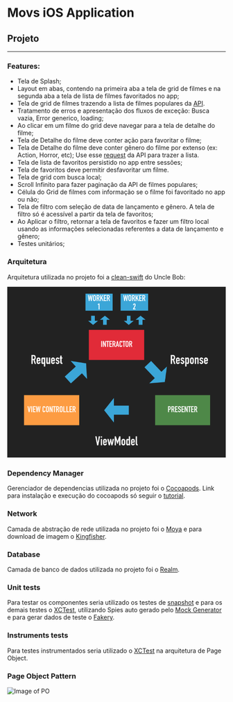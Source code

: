 # Movs iOS Application

## Projeto

---

### Features:

- Tela de Splash;
- Layout em abas, contendo na primeira aba a tela de grid de filmes e na segunda aba a tela de lista de filmes favoritados no app;
- Tela de grid de filmes trazendo a lista de filmes populares da [API](https://developers.themoviedb.org/3/movies/get-popular-movies).
- Tratamento de erros e apresentação dos fluxos de exceção: Busca vazia, Error generico, loading;
- Ao clicar em um filme do grid deve navegar para a tela de detalhe do filme;
- Tela de Detalhe do filme deve conter ação para favoritar o filme;
- Tela de Detalhe do filme deve conter gênero do filme por extenso (ex: Action, Horror, etc); Use esse [request](https://developers.themoviedb.org/3/genres/get-movie-list) da API para trazer a lista.
- Tela de lista de favoritos persistido no app entre sessões;
- Tela de favoritos deve permitir desfavoritar um filme.
- Tela de grid com busca local;
- Scroll Infinito para fazer paginação da API de filmes populares;
- Célula do Grid de filmes com informação se o filme foi favoritado no app ou não;
- Tela de filtro com seleção de data de lançamento e gênero. A tela de filtro só é acessível a partir da tela de favoritos;
- Ao Aplicar o filtro, retornar a tela de favoritos e fazer um filtro local usando as informações selecionadas referentes a data de lançamento e gênero;
- Testes unitários;

### Arquitetura

Arquitetura utilizada no projeto foi a [clean-swift](https://clean-swift.com/) do Uncle Bob:

![Image of VIP](assets/clean-swift.png)

### Dependency Manager

Gerenciador de dependencias utilizada no projeto foi o [Cocoapods](https://cocoapods.org/). Link para instalação e execução do cocoapods só seguir o [tutorial](https://cocoapods.org/).

### Network

Camada de abstração de rede utilizada no projeto foi o [Moya](https://github.com/Moya/Moya) e para download de imagem o [Kingfisher](https://github.com/onevcat/Kingfisher).

### Database

Camada de banco de dados utilizada no projeto foi o [Realm](https://realm.io/).

### Unit tests

Para testar os componentes seria utilizado os testes de [snapshot](https://github.com/pointfreeco/swift-snapshot-testing) e para os demais testes o [XCTest](https://developer.apple.com/documentation/xctest), utilizando Spies auto gerado pelo [Mock Generator](https://github.com/seanhenry/SwiftMockGeneratorForXcode) e para gerar dados de teste o [Fakery](https://github.com/vadymmarkov/Fakery).

### Instruments tests

Para testes instrumentados seria utilizado o [XCTest](https://developer.apple.com/documentation/xctest) na arquitetura de Page Object.

### Page Object Pattern

![Image of PO](page_object_scheme_xctest.jpeg)
